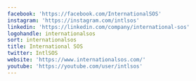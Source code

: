 ```yaml
---
facebook: 'https://facebook.com/InternationalSOS'
instagram: 'https://instagram.com/intlsos'
linkedin: 'https://linkedin.com/company/international-sos'
logohandle: internationalsos
sort: internationalsos
title: International SOS
twitter: IntlSOS
website: 'https://www.internationalsos.com/'
youtube: 'https://youtube.com/user/intlsos'
---
```

